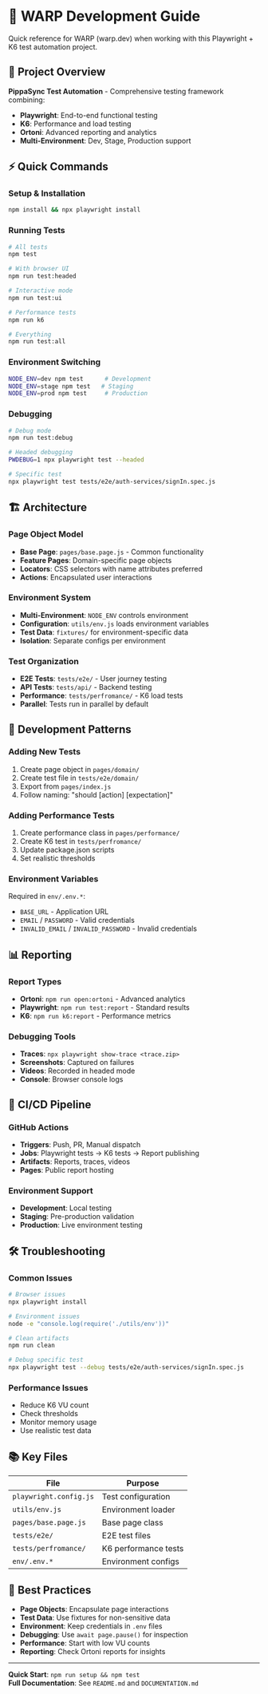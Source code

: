 # 🚀 WARP Development Guide

Quick reference for WARP (warp.dev) when working with this Playwright + K6 test automation project.

## 🎯 Project Overview

**PippaSync Test Automation** - Comprehensive testing framework combining:
- **Playwright**: End-to-end functional testing
- **K6**: Performance and load testing  
- **Ortoni**: Advanced reporting and analytics
- **Multi-Environment**: Dev, Stage, Production support

## ⚡ Quick Commands

### Setup & Installation
```bash
npm install && npx playwright install
```

### Running Tests
```bash
# All tests
npm test

# With browser UI
npm run test:headed

# Interactive mode
npm run test:ui

# Performance tests
npm run k6

# Everything
npm run test:all
```

### Environment Switching
```bash
NODE_ENV=dev npm test      # Development
NODE_ENV=stage npm test   # Staging  
NODE_ENV=prod npm test     # Production
```

### Debugging
```bash
# Debug mode
npm run test:debug

# Headed debugging
PWDEBUG=1 npx playwright test --headed

# Specific test
npx playwright test tests/e2e/auth-services/signIn.spec.js
```

## 🏗️ Architecture

### Page Object Model
- **Base Page**: `pages/base.page.js` - Common functionality
- **Feature Pages**: Domain-specific page objects
- **Locators**: CSS selectors with name attributes preferred
- **Actions**: Encapsulated user interactions

### Environment System
- **Multi-Environment**: `NODE_ENV` controls environment
- **Configuration**: `utils/env.js` loads environment variables
- **Test Data**: `fixtures/` for environment-specific data
- **Isolation**: Separate configs per environment

### Test Organization
- **E2E Tests**: `tests/e2e/` - User journey testing
- **API Tests**: `tests/api/` - Backend testing
- **Performance**: `tests/perfromance/` - K6 load tests
- **Parallel**: Tests run in parallel by default

## 🔧 Development Patterns

### Adding New Tests
1. Create page object in `pages/domain/`
2. Create test file in `tests/e2e/domain/`
3. Export from `pages/index.js`
4. Follow naming: "should [action] [expectation]"

### Adding Performance Tests
1. Create performance class in `pages/performance/`
2. Create K6 test in `tests/perfromance/`
3. Update package.json scripts
4. Set realistic thresholds

### Environment Variables
Required in `env/.env.*`:
- `BASE_URL` - Application URL
- `EMAIL` / `PASSWORD` - Valid credentials
- `INVALID_EMAIL` / `INVALID_PASSWORD` - Invalid credentials

## 📊 Reporting

### Report Types
- **Ortoni**: `npm run open:ortoni` - Advanced analytics
- **Playwright**: `npm run test:report` - Standard results
- **K6**: `npm run k6:report` - Performance metrics

### Debugging Tools
- **Traces**: `npx playwright show-trace <trace.zip>`
- **Screenshots**: Captured on failures
- **Videos**: Recorded in headed mode
- **Console**: Browser console logs

## 🚀 CI/CD Pipeline

### GitHub Actions
- **Triggers**: Push, PR, Manual dispatch
- **Jobs**: Playwright tests → K6 tests → Report publishing
- **Artifacts**: Reports, traces, videos
- **Pages**: Public report hosting

### Environment Support
- **Development**: Local testing
- **Staging**: Pre-production validation
- **Production**: Live environment testing

## 🛠️ Troubleshooting

### Common Issues
```bash
# Browser issues
npx playwright install

# Environment issues  
node -e "console.log(require('./utils/env'))"

# Clean artifacts
npm run clean

# Debug specific test
npx playwright test --debug tests/e2e/auth-services/signIn.spec.js
```

### Performance Issues
- Reduce K6 VU count
- Check thresholds
- Monitor memory usage
- Use realistic test data

## 📚 Key Files

| File | Purpose |
|------|---------|
| `playwright.config.js` | Test configuration |
| `utils/env.js` | Environment loader |
| `pages/base.page.js` | Base page class |
| `tests/e2e/` | E2E test files |
| `tests/perfromance/` | K6 performance tests |
| `env/.env.*` | Environment configs |

## 🎯 Best Practices

- **Page Objects**: Encapsulate page interactions
- **Test Data**: Use fixtures for non-sensitive data
- **Environment**: Keep credentials in `.env` files
- **Debugging**: Use `await page.pause()` for inspection
- **Performance**: Start with low VU counts
- **Reporting**: Check Ortoni reports for insights

---

**Quick Start**: `npm run setup && npm test`  
**Full Documentation**: See `README.md` and `DOCUMENTATION.md`
